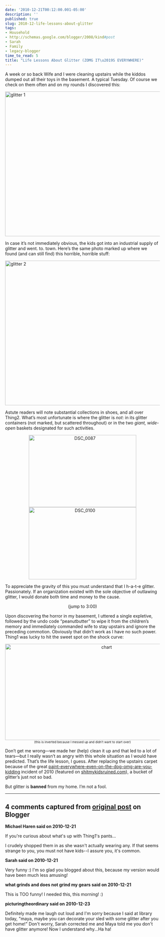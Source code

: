 ```yaml
---
date: '2010-12-21T00:12:00.001-05:00'
description: ''
published: true
slug: 2010-12-life-lessons-about-glitter
tags:
- Household
- http://schemas.google.com/blogger/2008/kind#post
- Sarah
- Family
- legacy-blogger
time_to_read: 5
title: "Life Lessons About Glitter (ZOMG IT\u2019S EVERYWHERE)"
---
```


<p>A week or so back Wife and I were cleaning upstairs while the kiddos dumped out all their toys in the basement. A typical Tuesday. Of course we check on them often and on my rounds I discovered this:</p>
<p><img alt="glitter 1" height="469" src="http://lh4.ggpht.com/_IKD9WtY5kxU/TRA3MnDBrEI/AAAAAAAABSw/J8CNxq86xWw/glitter%201%5B6%5D.jpg" style="margin: 0px auto; display: block; float: none;" title="glitter 1" width="700" /></p>
<p>In case it’s not immediately obvious, the kids got into an industrial supply of glitter and went. to. town. Here’s the same photo marked up where we found (and can still find) this horrible, horrible stuff:</p>
<p><img alt="glitter 2" height="469" src="http://lh3.ggpht.com/_IKD9WtY5kxU/TRA3OLMqt1I/AAAAAAAABS0/shWTBYv_cTs/glitter%202%5B6%5D.jpg" style="margin: 0px auto; display: block; float: none;" title="glitter 2" width="700" /></p>
<p>Astute readers will note substantial collections in shoes, and all over Thing2. What’s most unfortunate is where the glitter is <em>not</em>: in its glitter containers (not marked, but scattered throughout) or in the two <em>giant, wide-open</em> baskets designated for such activities.</p>  <p align="center"><img alt="DSC_0087" height="234" src="http://lh6.ggpht.com/_IKD9WtY5kxU/TRA3Oh4H9MI/AAAAAAAABSk/I_H_3Xsr2Zc/DSC_0087%5B6%5D.jpg" style="display: inline;" title="DSC_0087" width="350" /><img alt="DSC_0100" height="234" src="http://lh6.ggpht.com/_IKD9WtY5kxU/TRA3O2zmtDI/AAAAAAAABSo/xuuXhrlSy_g/DSC_0100%5B4%5D.jpg" style="display: inline;" title="DSC_0100" width="350" /></p>
<p>To appreciate the gravity of this you must understand that I h-a-t-e glitter. Passionately. If an organization existed with the sole objective of outlawing glitter, I would donate both time and money to the cause. </p>  <p align="center"></p>  <p align="center">(jump to 3:00) </p>
<p>Upon discovering the horror in my basement, I uttered a single expletive, followed by the undo code “peanutbutter” to wipe it from the children’s memory and immediately commanded wife to stay upstairs and ignore the preceding commotion. Obviously that didn’t work as I have no such power. Thing1 was lucky to hit the sweet spot on the shock curve:</p>  <p align="center"><img alt="chart" height="312" src="http://lh6.ggpht.com/_IKD9WtY5kxU/TRA3POnhm_I/AAAAAAAABSs/s_FCPSYkMJw/chart%5B2%5D.png" style="margin: 0px auto; display: block; float: none;" title="chart" width="645" /><font size="1">(this is inverted because I messed up and didn’t want to start over)</font></p>
<p>Don’t get me wrong—we made her (help) clean it up and that led to a lot of tears—but I really wasn’t as angry with this whole situation as I would have predicted. That’s the life lesson, I guess. After replacing the upstairs carpet because of the great <a href="http://footedjammies.blogspot.com/2010/04/our-day-in-pictures.html" target="_blank">paint-everywhere-even-on-the-dog-omg-are-you-kidding</a> incident of 2010 (featured on <a href="http://www.shitmykidsruined.com/2010/05/14/acrylic-paint/" target="_blank">shitmykidsruined.com</a>), a bucket of glitter’s just not so bad.</p>    
<p>But glitter is <strong>banned</strong> from my home. I’m not a fool.</p>

---

## 4 comments captured from [original post](https://blog.wassupy.com/2010/12/life-lessons-about-glitter.html) on Blogger

**Michael Haren said on 2010-12-21**

If you're curious about what's up with Thing1's pants...

I crudely shopped them in as she wasn't actually wearing any. If that seems strange to you, you must not have kids--I assure you, it's common.

**Sarah said on 2010-12-21**

Very funny :)  I'm so glad you blogged about this, because my version would have been much less amusing!

**what grinds and does not grind my gears said on 2010-12-21**

This is TOO funny!  I needed this, this morning!  :)

**picturingtheordinary said on 2010-12-23**

Definitely made me laugh out loud and I'm sorry because I said at library today, &quot;maya, maybe you can decorate your sled with some glitter after you get home!&quot; Don't worry, Sarah corrected me and Maya told me you don't have glitter anymore! Now I understand why...Ha ha!

